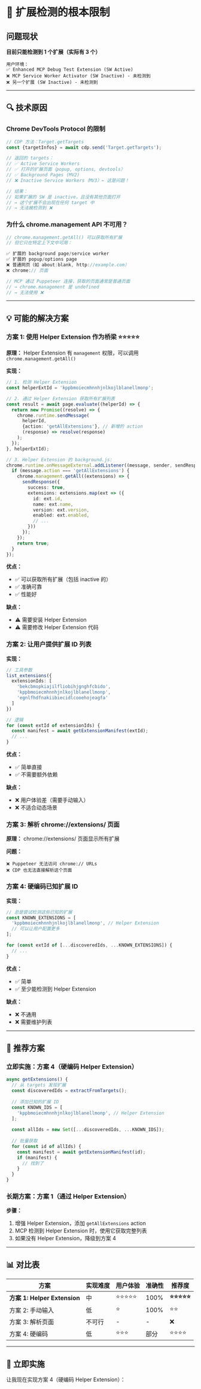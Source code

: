 # 🚨 扩展检测的根本限制

## 问题现状

**目前只能检测到 1 个扩展（实际有 3 个）**

```
用户环境：
✅ Enhanced MCP Debug Test Extension (SW Active)
❌ MCP Service Worker Activator (SW Inactive) - 未检测到
❌ 另一个扩展 (SW Inactive) - 未检测到
```

---

## 🔍 技术原因

### Chrome DevTools Protocol 的限制

```typescript
// CDP 方法：Target.getTargets
const {targetInfos} = await cdp.send('Target.getTargets');

// 返回的 targets：
// ✅ Active Service Workers
// ✅ 打开的扩展页面（popup, options, devtools）
// ✅ Background Pages (MV2)
// ❌ Inactive Service Workers（MV3）← 这是问题！

// 结果：
// 如果扩展的 SW 是 inactive，且没有其他页面打开
// → 这个扩展不会出现在任何 target 中
// → 无法被检测到 ❌
```

### 为什么 chrome.management API 不可用？

```javascript
// chrome.management.getAll() 可以获取所有扩展
// 但它只在特定上下文中可用：

✅ 扩展的 background page/service worker
✅ 扩展的 popup/options page  
❌ 普通网页（如 about:blank, http://example.com）
❌ chrome:// 页面

// MCP 通过 Puppeteer 连接，获取的页面通常是普通页面
// → chrome.management 是 undefined
// → 无法使用 ❌
```

---

## 💡 可能的解决方案

### 方案 1: 使用 Helper Extension 作为桥梁 ⭐⭐⭐⭐⭐

**原理：** Helper Extension 有 `management` 权限，可以调用 `chrome.management.getAll()`

**实现：**

```typescript
// 1. 检测 Helper Extension
const helperExtId = 'kppbmoiecmhnnhjnlkojlblanellmonp';

// 2. 通过 Helper Extension 获取所有扩展列表
const result = await page.evaluate((helperId) => {
  return new Promise((resolve) => {
    chrome.runtime.sendMessage(
      helperId,
      {action: 'getAllExtensions'}, // 新增的 action
      (response) => resolve(response)
    );
  });
}, helperExtId);

// 3. Helper Extension 的 background.js:
chrome.runtime.onMessageExternal.addListener((message, sender, sendResponse) => {
  if (message.action === 'getAllExtensions') {
    chrome.management.getAll((extensions) => {
      sendResponse({
        success: true,
        extensions: extensions.map(ext => ({
          id: ext.id,
          name: ext.name,
          version: ext.version,
          enabled: ext.enabled,
          // ...
        }))
      });
    });
    return true;
  }
});
```

**优点：**
- ✅ 可以获取所有扩展（包括 inactive 的）
- ✅ 准确可靠
- ✅ 性能好

**缺点：**
- ⚠️ 需要安装 Helper Extension
- ⚠️ 需要修改 Helper Extension 代码

### 方案 2: 让用户提供扩展 ID 列表

**实现：**

```typescript
// 工具参数
list_extensions({
  extensionIds: [
    'bekcbmopkiajilfliobihjgnghfcbido',
    'kppbmoiecmhnnhjnlkojlblanellmonp',
    'egnlfhdfnakiibiecidlcooehojeagfa'
  ]
})

// 逻辑
for (const extId of extensionIds) {
  const manifest = await getExtensionManifest(extId);
  // ...
}
```

**优点：**
- ✅ 简单直接
- ✅ 不需要额外依赖

**缺点：**
- ❌ 用户体验差（需要手动输入）
- ❌ 不适合动态场景

### 方案 3: 解析 chrome://extensions/ 页面

**原理：** chrome://extensions/ 页面显示所有扩展

**问题：**
```
❌ Puppeteer 无法访问 chrome:// URLs
❌ CDP 也无法直接解析这个页面
```

### 方案 4: 硬编码已知扩展 ID

**实现：**

```typescript
// 总是尝试检测这些已知的扩展
const KNOWN_EXTENSIONS = [
  'kppbmoiecmhnnhjnlkojlblanellmonp', // Helper Extension
  // 可以让用户配置更多
];

for (const extId of [...discoveredIds, ...KNOWN_EXTENSIONS]) {
  // ...
}
```

**优点：**
- ✅ 简单
- ✅ 至少能检测到 Helper Extension

**缺点：**
- ❌ 不通用
- ❌ 需要维护列表

---

## 🎯 推荐方案

### 立即实施：方案 4（硬编码 Helper Extension）

```typescript
async getExtensions() {
  // 从 targets 发现扩展
  const discoveredIds = extractFromTargets();
  
  // 添加已知的扩展 ID
  const KNOWN_IDS = [
    'kppbmoiecmhnnhjnlkojlblanellmonp', // Helper Extension
  ];
  
  const allIds = new Set([...discoveredIds, ...KNOWN_IDS]);
  
  // 批量获取
  for (const id of allIds) {
    const manifest = await getExtensionManifest(id);
    if (manifest) {
      // 找到了
    }
  }
}
```

### 长期方案：方案 1（通过 Helper Extension）

**步骤：**

1. 增强 Helper Extension，添加 `getAllExtensions` action
2. MCP 检测到 Helper Extension 时，使用它获取完整列表
3. 如果没有 Helper Extension，降级到方案 4

---

## 📊 对比表

| 方案 | 实现难度 | 用户体验 | 准确性 | 推荐度 |
|------|---------|---------|--------|--------|
| **方案 1: Helper Extension** | 中 | ⭐⭐⭐⭐⭐ | 100% | **⭐⭐⭐⭐⭐** |
| 方案 2: 手动输入 | 低 | ⭐ | 100% | ⭐⭐ |
| 方案 3: 解析页面 | 不可行 | - | - | ❌ |
| 方案 4: 硬编码 | 低 | ⭐⭐⭐ | 部分 | ⭐⭐⭐⭐ |

---

## 🚀 立即实施

让我现在实现方案 4（硬编码 Helper Extension）：
